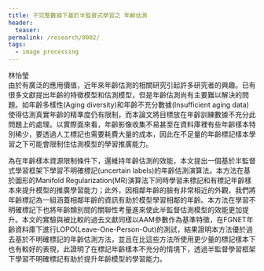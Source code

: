 ```yaml
---
title: 不完整數據下基於半監督式學習之 年齡估測
header:
  teaser:
permalink: /research/0002/
tags:
  - image processing
---
```

林怡瑩
<br>
由於有廣泛的應用價值，近年來年齡估測的相關研究引起許多研究者的興趣。已有很多文獻提出年齡的特徵模型和估測模型，但是年齡估測尚有主要難以解決的問題。如年齡多樣性(Aging diversity)和年齡不充分數據(Insufficient aging data)使得估測真實年齡的精準度仍有限制，而本論文將目標放在年齡訓練數據不充分此問題上的處理。以實際面來看，年齡影像收集不易甚至在資料庫裡有些年齡樣本特別稀少，要透過人工標記也需要耗費大量的成本，因此在不足量的年齡標記樣本學習之下可能會限制住估測模型的學習推廣能力。

為在年齡樣本資源限制條件下，還維持年齡估測的效能，本文提出一個基於半監督式學習框架下學習不明確標記(uncertain labels)的年齡估測演算法。本方法在基於圖形的Manifold Regularization(MR)演算法下同時學習未標記和有標記年齡樣本來提升模型的推廣學習能力；此外，因相鄰年齡的臉有非常相近的外觀，我們將年齡標記為一組涵蓋相鄰年齡的資訊有助於模型學習相鄰的年齡。本方法在學習不明確標記下也將年齡類別間的關聯性考量進來使此半監督估測模型的效能更加提升。本文的實驗與被比較的過去文獻同樣以AAM參數作為基準特徵，在FGNET年齡資料庫下進行LOPO(Leave-One-Person-Out)的測試，結果證明本方法優於過去基於不明確標記的年齡估測方法，並且在比這些方法所使用更少量的標記樣本下也有較好的表現，此證明了在標記年齡樣本不充分的情境下，透過半監督學習框架下學習不明確標記有助於提升年齡模型的學習能力。